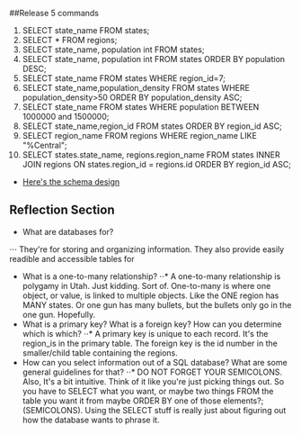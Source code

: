 ##Release 5 commands
1. SELECT state_name FROM states;
2. SELECT * FROM regions;
3. SELECT state_name, population int FROM states;
4. SELECT state_name, population int FROM states ORDER BY population DESC;
5. SELECT state_name FROM states WHERE region_id=7;
6. SELECT state_name,population_density FROM states WHERE population_density>50 ORDER BY population_density ASC;
7. SELECT state_name FROM states WHERE population BETWEEN 1000000 and 1500000;
8. SELECT state_name,region_id FROM states ORDER BY region_id ASC;
9. SELECT region_name FROM regions WHERE region_name LIKE "%Central";
10. SELECT states.state_name, regions.region_name FROM states INNER JOIN regions ON states.region_id = regions.id ORDER BY region_id ASC;
* [Here's the schema design](../operation_chers_closet.png)

## Reflection Section
* What are databases for?

⋅⋅⋅ They're for storing and organizing information. They also provide easily readible and accessible tables for
* What is a one-to-many relationship?
⋅⋅* A one-to-many relationship is polygamy in Utah. Just kidding. Sort of. One-to-many is where one object, or value, is linked to multiple objects. Like the ONE region has MANY states. Or one gun has many bullets, but the bullets only go in the one gun. Hopefully.
* What is a primary key? What is a foreign key? How can you determine which is which?
⋅⋅* A primary key is unique to each record. It's the region_is in the primary table. The foreign key is the id number in the smaller/child table containing the regions.
* How can you select information out of a SQL database? What are some general guidelines for that?
⋅⋅* DO NOT FORGET YOUR SEMICOLONS. Also, It's a bit intuitive. Think of it like you're just picking things out. So you have to SELECT what you want, or maybe two things FROM the table you want it from maybe ORDER BY one of those elements?;(SEMICOLONS). Using the SELECT stuff is really just about figuring out how the database wants to phrase it.
